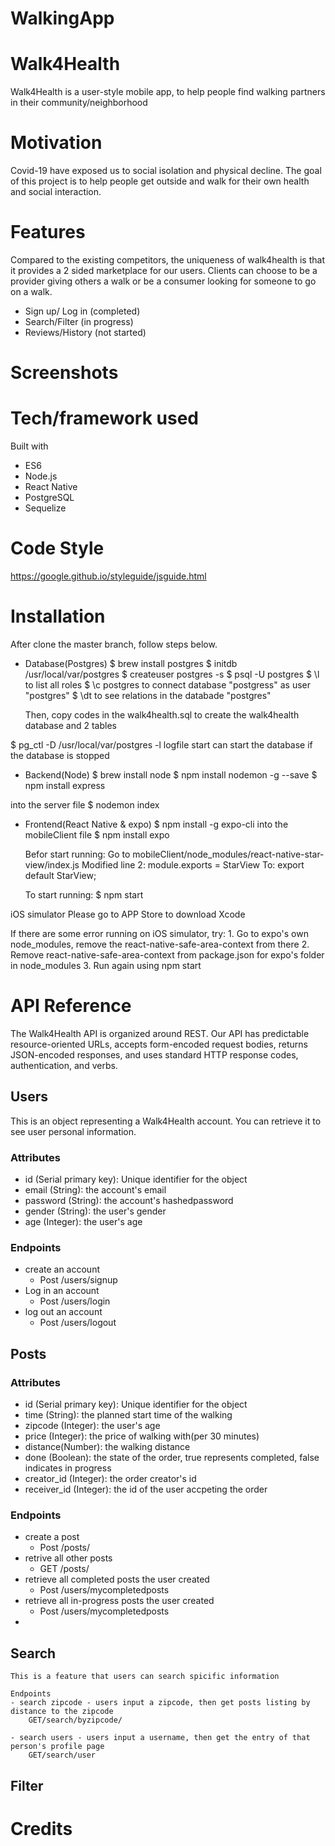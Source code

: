 # WalkingApp


# Walk4Health
Walk4Health is a user-style mobile app, to help people find walking partners in their community/neighborhood

# Motivation
Covid-19 have exposed us to social isolation and physical decline. The goal of this project is to help people get outside and walk for their own health and social interaction.


# Features
Compared to the existing competitors, the uniqueness of walk4health is that it provides a 2 sided marketplace for our users. Clients can choose to be a provider giving others a walk or be a consumer looking for someone to go on a walk.

- Sign up/ Log in (completed)
- Search/Filter (in progress)
- Reviews/History (not started)

# Screenshots

# Tech/framework used

Built with 
 - ES6
 - Node.js
 - React Native
 - PostgreSQL
 - Sequelize 

# Code Style
https://google.github.io/styleguide/jsguide.html

# Installation
After clone the master branch, follow steps below.
 - Database(Postgres)
  $ brew install postgres
  $ initdb /usr/local/var/postgres
  $ createuser postgres -s
  $ psql -U postgres
    $ \l                     to list all roles
    $ \c postgres            to connect database "postgress" as user "postgres"
    $ \dt                    to see relations in the databade "postgres"
    
    Then, copy codes in the walk4health.sql to create the walk4health database and 2 tables
  
  $ pg_ctl -D /usr/local/var/postgres -l logfile start 
  can start the database if the database is stopped
  

 - Backend(Node)
  $ brew install node
  $ npm install nodemon -g --save
  $ npm install express

  into the server file
  $ nodemon index

- Frontend(React Native & expo)
  $ npm install -g expo-cli
  into the mobileClient file
  $ npm install expo

  Befor start running:
    Go to mobileClient/node_modules/react-native-star-view/index.js
    Modified line 2: module.exports = StarView
    To: export default StarView;
  
  To start running:
    $ npm start

iOS simulator
  Please go to APP Store to download Xcode

  If there are some error running on iOS simulator, try:
    1. Go to expo's own node_modules, remove the react-native-safe-area-context from there
    2. Remove react-native-safe-area-context from package.json for expo's folder in node_modules
    3. Run again using npm start


# API Reference
The Walk4Health API is organized around REST. Our API has predictable resource-oriented URLs, accepts form-encoded request bodies, returns JSON-encoded responses, and uses standard HTTP response codes, authentication, and verbs.
## Users
This is an object representing a Walk4Health account. You can retrieve it to see user personal information.
### Attributes
  - id (Serial primary key): Unique identifier for the object
  - email (String): the account's email
  - password (String): the account's hashedpassword
  - gender (String): the user's gender
  - age (Integer): the user's age
 
### Endpoints
  - create an account
    - Post /users/signup
  - Log in an account
    - Post /users/login
  - log out an account
    - Post /users/logout

  ## Posts
### Attributes
  - id (Serial primary key): Unique identifier for the object
  - time (String): the planned start time of the walking
  - zipcode (Integer): the user's age
  - price (Integer): the price of walking with(per 30 minutes)
  - distance(Number): the walking distance
  - done (Boolean): the state of the order, true represents completed, false indicates in progress
  - creator_id (Integer): the order creator's id
  - receiver_id (Integer): the id of the user accpeting the order 
 
 ### Endpoints
  - create a post
    - Post /posts/
  - retrive all other posts
    - GET /posts/
  - retrieve all completed posts the user created
    - Post /users/mycompletedposts
  - retrieve all in-progress posts the user created
    - Post /users/mycompletedposts
  - 

  ## Search
    This is a feature that users can search spicific information

    Endpoints
    - search zipcode - users input a zipcode, then get posts listing by distance to the zipcode
        GET/search/byzipcode/

    - search users - users input a username, then get the entry of that person's profile page
        GET/search/user


  ## Filter


# Credits






















